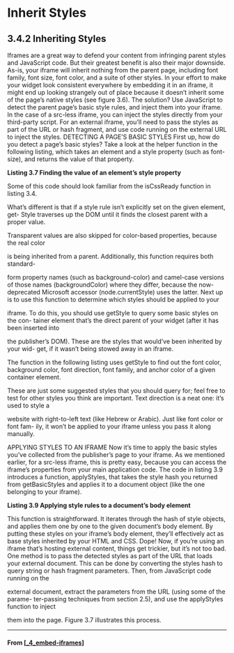 # Inherit Styles

## 3.4.2 Inheriting Styles

Iframes are a great way to defend your content from infringing parent styles and
JavaScript code. But their greatest benefit is also their major downside. As-is, your
iframe will inherit nothing from the parent page, including font family, font size, font
color, and a suite of other styles. In your effort to make your widget look consistent
everywhere by embedding it in an iframe, it might end up looking strangely out of
place because it doesn’t inherit some of the page’s native styles (see figure 3.6).
The solution? Use JavaScript to detect the parent page’s basic style rules, and inject
them into your iframe. In the case of a src-less iframe, you can inject the styles directly
from your third-party script. For an external iframe, you’ll need to pass the styles as
part of the URL or hash fragment, and use code running on the external URL to inject
the styles.
DETECTING A PAGE’S BASIC STYLES
First up, how do you detect a page’s basic styles? Take a look at the helper function in
the following listing, which takes an element and a style property (such as font-size),
and returns the value of that property.

**Listing 3.7 Finding the value of an element’s style property**

Some of this code should look familiar from the isCssReady function in listing 3.4.

What’s different is that if a style rule isn’t explicitly set on the given element, get-
Style traverses up the DOM until it finds the closest parent with a proper value.

Transparent values are also skipped for color-based properties, because the real color

is being inherited from a parent. Additionally, this function requires both standard-

form property names (such as background-color) and camel-case versions of those
names (backgroundColor) where they differ, because the now-deprecated Microsoft
accessor (node.currentStyle) uses the latter.
Next up is to use this function to determine which styles should be applied to your

iframe. To do this, you should use getStyle to query some basic styles on the con-
tainer element that’s the direct parent of your widget (after it has been inserted into

the publisher’s DOM). These are the styles that would’ve been inherited by your wid-
get, if it wasn’t being stowed away in an iframe.

The function in the following listing uses getStyle to find out the font color,
background color, font direction, font family, and anchor color of a given container
element.

These are just some suggested styles that you should query for; feel free to test for
other styles you think are important. Text direction is a neat one: it’s used to style a

website with right-to-left text (like Hebrew or Arabic). Just like font color or font fam-
ily, it won’t be applied to your iframe unless you pass it along manually.

APPLYING STYLES TO AN IFRAME
Now it’s time to apply the basic styles you’ve collected from the publisher’s page to
your iframe. As we mentioned earlier, for a src-less iframe, this is pretty easy, because
you can access the iframe’s properties from your main application code. The code in
listing 3.9 introduces a function, applyStyles, that takes the style hash you returned
from getBasicStyles and applies it to a document object (like the one belonging to
your iframe).

**Listing 3.9 Applying style rules to a document’s body element**

This function is straightforward. It iterates through the hash of style objects, and
applies them one by one to the given document’s body element. By putting these styles
on your iframe’s body element, they’ll effectively act as base styles inherited by your
HTML and CSS. Dope!
Now, if you’re using an iframe that’s hosting external content, things get trickier,
but it’s not too bad. One method is to pass the detected styles as part of the URL that
loads your external document. This can be done by converting the styles hash to
query string or hash fragment parameters. Then, from JavaScript code running on the

external document, extract the parameters from the URL (using some of the parame-
ter-passing techniques from section 2.5), and use the applyStyles function to inject

them into the page. Figure 3.7 illustrates this process.

---

#### From [[_4_embed-iframes]]

[//begin]: # "Autogenerated link references for markdown compatibility"
[_4_embed-iframes]: _4_embed-iframes "Embed iFrames"
[//end]: # "Autogenerated link references"

